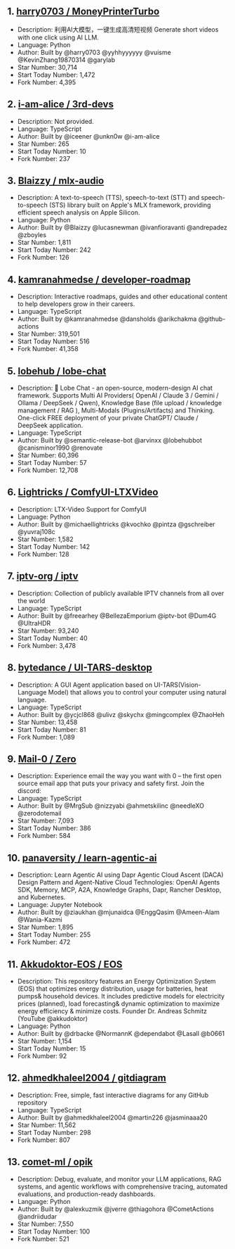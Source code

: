 ## 1. [harry0703 / MoneyPrinterTurbo](https://github.com/harry0703/MoneyPrinterTurbo)
- Description: 利用AI大模型，一键生成高清短视频 Generate short videos with one click using AI LLM.
- Language: Python
- Author: Built by @harry0703 @yyhhyyyyyy @vuisme @KevinZhang19870314 @garylab
- Star Number: 30,714
- Start Today Number: 1,472
- Fork Number: 4,395

## 2. [i-am-alice / 3rd-devs](https://github.com/i-am-alice/3rd-devs)
- Description: Not provided.
- Language: TypeScript
- Author: Built by @iceener @unkn0w @i-am-alice
- Star Number: 265
- Start Today Number: 10
- Fork Number: 237

## 3. [Blaizzy / mlx-audio](https://github.com/Blaizzy/mlx-audio)
- Description: A text-to-speech (TTS), speech-to-text (STT) and speech-to-speech (STS) library built on Apple's MLX framework, providing efficient speech analysis on Apple Silicon.
- Language: Python
- Author: Built by @Blaizzy @lucasnewman @ivanfioravanti @andrepadez @zboyles
- Star Number: 1,811
- Start Today Number: 242
- Fork Number: 126

## 4. [kamranahmedse / developer-roadmap](https://github.com/kamranahmedse/developer-roadmap)
- Description: Interactive roadmaps, guides and other educational content to help developers grow in their careers.
- Language: TypeScript
- Author: Built by @kamranahmedse @dansholds @arikchakma @github-actions
- Star Number: 319,501
- Start Today Number: 516
- Fork Number: 41,358

## 5. [lobehub / lobe-chat](https://github.com/lobehub/lobe-chat)
- Description: 🤯 Lobe Chat - an open-source, modern-design AI chat framework. Supports Multi AI Providers( OpenAI / Claude 3 / Gemini / Ollama / DeepSeek / Qwen), Knowledge Base (file upload / knowledge management / RAG ), Multi-Modals (Plugins/Artifacts) and Thinking. One-click FREE deployment of your private ChatGPT/ Claude / DeepSeek application.
- Language: TypeScript
- Author: Built by @semantic-release-bot @arvinxx @lobehubbot @canisminor1990 @renovate
- Star Number: 60,396
- Start Today Number: 57
- Fork Number: 12,708

## 6. [Lightricks / ComfyUI-LTXVideo](https://github.com/Lightricks/ComfyUI-LTXVideo)
- Description: LTX-Video Support for ComfyUI
- Language: Python
- Author: Built by @michaellightricks @kvochko @pintza @gschreiber @yuvraj108c
- Star Number: 1,582
- Start Today Number: 142
- Fork Number: 128

## 7. [iptv-org / iptv](https://github.com/iptv-org/iptv)
- Description: Collection of publicly available IPTV channels from all over the world
- Language: TypeScript
- Author: Built by @freearhey @BellezaEmporium @iptv-bot @Dum4G @UltraHDR
- Star Number: 93,240
- Start Today Number: 40
- Fork Number: 3,478

## 8. [bytedance / UI-TARS-desktop](https://github.com/bytedance/UI-TARS-desktop)
- Description: A GUI Agent application based on UI-TARS(Vision-Language Model) that allows you to control your computer using natural language.
- Language: TypeScript
- Author: Built by @ycjcl868 @ulivz @skychx @mingcomplex @ZhaoHeh
- Star Number: 13,458
- Start Today Number: 81
- Fork Number: 1,089

## 9. [Mail-0 / Zero](https://github.com/Mail-0/Zero)
- Description: Experience email the way you want with 0 – the first open source email app that puts your privacy and safety first. Join the discord:
- Language: TypeScript
- Author: Built by @MrgSub @nizzyabi @ahmetskilinc @needleXO @zerodotemail
- Star Number: 7,093
- Start Today Number: 386
- Fork Number: 584

## 10. [panaversity / learn-agentic-ai](https://github.com/panaversity/learn-agentic-ai)
- Description: Learn Agentic AI using Dapr Agentic Cloud Ascent (DACA) Design Pattern and Agent-Native Cloud Technologies: OpenAI Agents SDK, Memory, MCP, A2A, Knowledge Graphs, Dapr, Rancher Desktop, and Kubernetes.
- Language: Jupyter Notebook
- Author: Built by @ziaukhan @mjunaidca @EnggQasim @Ameen-Alam @Wania-Kazmi
- Star Number: 1,895
- Start Today Number: 255
- Fork Number: 472

## 11. [Akkudoktor-EOS / EOS](https://github.com/Akkudoktor-EOS/EOS)
- Description: This repository features an Energy Optimization System (EOS) that optimizes energy distribution, usage for batteries, heat pumps& household devices. It includes predictive models for electricity prices (planned), load forecasting& dynamic optimization to maximize energy efficiency & minimize costs. Founder Dr. Andreas Schmitz (YouTube @akkudoktor)
- Language: Python
- Author: Built by @drbacke @NormannK @dependabot @Lasall @b0661
- Star Number: 1,154
- Start Today Number: 15
- Fork Number: 92

## 12. [ahmedkhaleel2004 / gitdiagram](https://github.com/ahmedkhaleel2004/gitdiagram)
- Description: Free, simple, fast interactive diagrams for any GitHub repository
- Language: TypeScript
- Author: Built by @ahmedkhaleel2004 @martin226 @jasminaaa20
- Star Number: 11,562
- Start Today Number: 298
- Fork Number: 807

## 13. [comet-ml / opik](https://github.com/comet-ml/opik)
- Description: Debug, evaluate, and monitor your LLM applications, RAG systems, and agentic workflows with comprehensive tracing, automated evaluations, and production-ready dashboards.
- Language: Python
- Author: Built by @alexkuzmik @jverre @thiagohora @CometActions @andriidudar
- Star Number: 7,550
- Start Today Number: 100
- Fork Number: 521